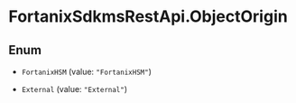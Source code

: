 # FortanixSdkmsRestApi.ObjectOrigin

## Enum


* `FortanixHSM` (value: `"FortanixHSM"`)

* `External` (value: `"External"`)


